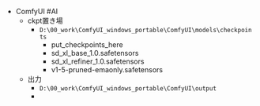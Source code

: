 - ComfyUI #AI
	- ckpt置き場
		- `D:\00_work\ComfyUI_windows_portable\ComfyUI\models\checkpoints`
			- put_checkpoints_here
			- sd_xl_base_1.0.safetensors
			- sd_xl_refiner_1.0.safetensors
			- v1-5-pruned-emaonly.safetensors
	- 出力
		- `D:\00_work\ComfyUI_windows_portable\ComfyUI\output`
		-